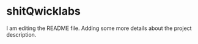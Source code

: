 # shitQwicklabs

I am editing the README file. Adding some more details about the project description.
